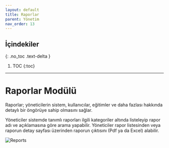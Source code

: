 ```yaml
---
layout: default
title: Raporlar
parent: Yönetim
nav_order: 13
---
```


## İçindekiler
{: .no_toc .text-delta }

1. TOC
{:toc}

---

# Raporlar Modülü

Raporlar; yöneticilerin sistem, kullanıcılar, eğitimler ve daha fazlası hakkında detaylı bir öngörüye sahip olmasını sağlar.

Yöneticiler sistemde tanımlı raporları ilgili kategoriler altında listeleyip rapor adı ve açıklamasına göre arama yapabilir. Yöneticiler rapor listesinden veya raporun detay sayfası üzerinden raporun çıktısını (Pdf ya da Excel) alabilir.

![Reports](/docs.toltekcampus.github.io/docs/media/modules/reports/reports.png)
